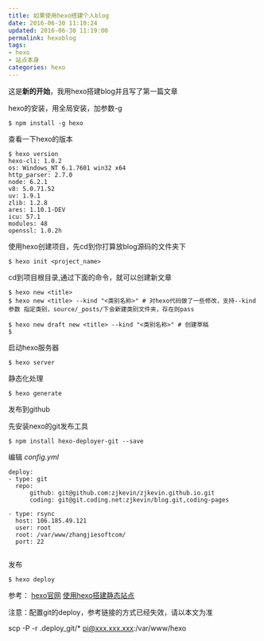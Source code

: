 ```yaml
---
title: 如果使用hexo搭建个人blog
date: 2016-06-30 11:10:24
updated: 2016-06-30 11:19:00
permalink: hexoblog
tags:
- hexo
- 站点本身
categories: hexo
---
```


这是**新的开始**，我用hexo搭建blog并且写了第一篇文章

hexo的安装，用全局安装，加参数-g
```{bash}
$ npm install -g hexo
```

查看一下hexo的版本
```{bash}
$ hexo version
hexo-cli: 1.0.2
os: Windows_NT 6.1.7601 win32 x64
http_parser: 2.7.0
node: 6.2.1
v8: 5.0.71.52
uv: 1.9.1
zlib: 1.2.8
ares: 1.10.1-DEV
icu: 57.1
modules: 48
openssl: 1.0.2h
```

使用hexo创建项目，先cd到你打算放blog源码的文件夹下
```{bash}
$ hexo init <project_name>
```

cd到项目根目录,通过下面的命令，就可以创建新文章
```{bash}
$ hexo new <title>
$ hexo new <title> --kind "<类别名称>" # 对hexo代码做了一些修改，支持--kind参数 指定类别，source/_posts/下会新建类别文件夹，存在则pass

$ hexo new draft new <title> --kind "<类别名称>" # 创建草稿
$ 
```

启动hexo服务器
```{bash}
$ hexo server
```

静态化处理
```{bash}
$ hexo generate
```

发布到github

先安装nexo的git发布工具
```{bash}
$ npm install hexo-deployer-git --save
```

编辑 _config.yml_
```{bash}
deploy:
- type: git
  repo:
      github: git@github.com:zjkevin/zjkevin.github.io.git
      coding: git@git.coding.net:zjkevin/blog.git,coding-pages

- type: rsync
  host: 106.185.49.121
  user: root
  root: /var/www/zhangjiesoftcom/
  port: 22


```

发布
```{bash}
$ hexo deploy
```

参考：
[hexo官网](https://hexo.io/)
[使用hexo搭建静态站点](http://blog.fens.me/hexo-blog-github/)

注意：配置git的deploy，参考链接的方式已经失效，请以本文为准


scp -P <port> -r .deploy_git/* pi@xxx.xxx.xxx:/var/www/hexo